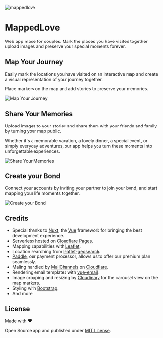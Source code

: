 ![mappedlove](https://github.com/Yizack/mappedlove/assets/16264115/154659e3-f2f6-4e18-a383-73eb12b3407b)

# MappedLove

Web app made for couples. Mark the places you have visited together upload images and preserve your special moments forever.

## Map Your Journey

Easily mark the locations you have visited on an interactive map and create a visual representation of your journey together.

Place markers on the map and add stories to preserve your memories.

![Map Your Journey](https://github.com/Yizack/mappedlove/assets/16264115/a9271a4e-28d4-47c5-aa86-6fc06b7a7be1)

## Share Your Memories

Upload images to your stories and share them with your friends and family by turning your map public.

Whether it's a memorable vacation, a lovely dinner, a special event, or simply everyday adventures, our app helps you turn these moments into unforgettable experiences.

![Share Your Memories](https://github.com/Yizack/mappedlove/assets/16264115/c7dc6ba8-5587-4acf-a769-b46f2303d288)

## Create your Bond

Connect your accounts by inviting your partner to join your bond, and start mapping your life moments together.

![Create your Bond](https://github.com/Yizack/mappedlove/assets/16264115/0c69cc68-30b9-4810-9d66-891a26e9f869)

## Credits

- Special thanks to [Nuxt](https://nuxt.com/), the [Vue](https://vuejs.org/) framework for bringing the best development experience.
- Serverless hosted on [Cloudflare Pages](https://pages.cloudflare.com/).
- Mapping capabilities with [Leaflet](https://leafletjs.com/).
- Location searching from [leaflet-geosearch](https://github.com/smeijer/leaflet-geosearch).
- [Paddle](https://www.paddle.com/), our payment processor, allows us to offer our premium plan seamlessly.
- Maling handled by [MailChannels](https://www.mailchannels.com/) on [Cloudflare](https://www.cloudflare.com/).
- Rendering email templates with [vue-email](https://vuemail.net/).
- Image cropping and resizing by [Cloudinary](https://cloudinary.com/) for the carousel view on the map markers.
- Styling with [Bootstrap](https://getbootstrap.com/).
- And more!

## License

Made with ❤️

Open Source app and published under [MIT License](LICENSE).
